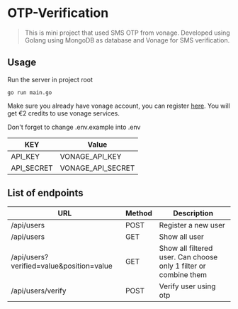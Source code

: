 # OTP-Verification

> This is mini project that used SMS OTP from vonage. Developed using Golang using MongoDB as database and Vonage for SMS verification. 

## Usage
Run the server in project root
```
go run main.go
```
Make sure you already have vonage account, you can register [here](https://www.vonage.id/). You will get €2 credits to use vonage services. 

Don't forget to change .env.example into .env

| KEY           | Value                   |
| -----------   | --------------          |
| API_KEY       | VONAGE_API_KEY          |
| API_SECRET    | VONAGE_API_SECRET       |

## List of endpoints


| URL                          | Method | Description                  |
| ---------------------------- | ------ | ---------------------------- |
| /api/users                | POST   | Register a new user          |
| /api/users| GET| Show all user               |
| /api/users?verified=value&position=value        | GET| Show all filtered user. Can choose only 1 filter or combine them      |
| /api/users/verify| POST| Verify user using otp |



